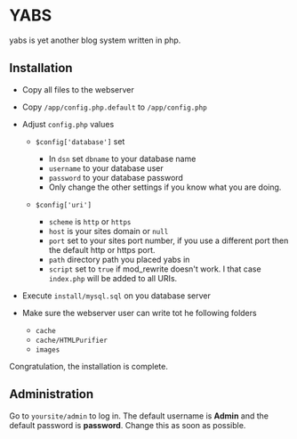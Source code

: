 # YABS

yabs is yet another blog system written in php.

## Installation

* Copy all files to the webserver

* Copy `/app/config.php.default` to `/app/config.php`

* Adjust `config.php` values

    * `$config['database']` set 
        * In `dsn` set `dbname` to your database name
        * `username` to your database user
        * `password` to your database password
		* Only change the other settings if you know what you are doing.

    * `$config['uri']`
        * `scheme` is `http` or `https`
        * `host` is your sites domain or `null`
        * `port` set to your sites port number, if you use a different port then the default http or https port.
        * `path` directory path you placed yabs in
        * `script` set to `true` if mod_rewrite doesn't work. I that case `index.php` will be added to all URIs.

* Execute `install/mysql.sql` on you database server

* Make sure the webserver user can write tot he following folders
    * `cache`
    * `cache/HTMLPurifier`
    * `images`

Congratulation, the installation is complete.

## Administration

Go to `yoursite/admin` to log in. The default username is **Admin** and the default password is **password**. Change this as soon as possible.